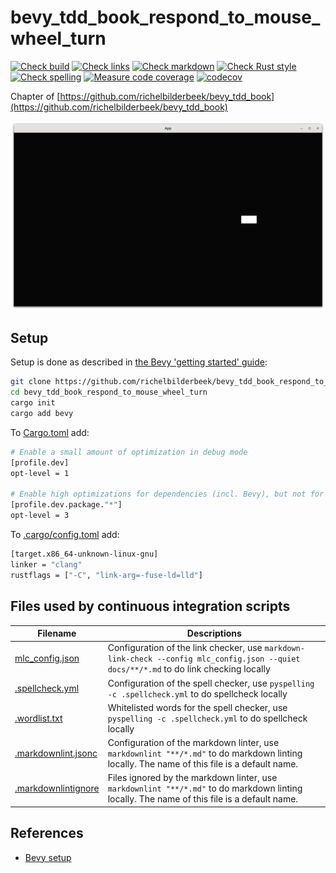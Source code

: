 # bevy_tdd_book_respond_to_mouse_wheel_turn

[![Check build](https://github.com/richelbilderbeek/bevy_tdd_book_respond_to_mouse_wheel_turn/actions/workflows/check_build.yaml/badge.svg?branch=master)](https://github.com/richelbilderbeek/bevy_tdd_book_respond_to_mouse_wheel_turn/actions/workflows/check_build.yaml)
[![Check links](https://github.com/richelbilderbeek/bevy_tdd_book_respond_to_mouse_wheel_turn/actions/workflows/check_links.yaml/badge.svg?branch=master)](https://github.com/richelbilderbeek/bevy_tdd_book_respond_to_mouse_wheel_turn/actions/workflows/check_links.yaml)
[![Check markdown](https://github.com/richelbilderbeek/bevy_tdd_book_respond_to_mouse_wheel_turn/actions/workflows/check_markdown.yaml/badge.svg?branch=master)](https://github.com/richelbilderbeek/bevy_tdd_book_respond_to_mouse_wheel_turn/actions/workflows/check_markdown.yaml)
[![Check Rust style](https://github.com/richelbilderbeek/bevy_tdd_book_respond_to_mouse_wheel_turn/actions/workflows/check_rust_style.yaml/badge.svg?branch=master)](https://github.com/richelbilderbeek/bevy_tdd_book_respond_to_mouse_wheel_turn/actions/workflows/check_rust_style.yaml)
[![Check spelling](https://github.com/richelbilderbeek/bevy_tdd_book_respond_to_mouse_wheel_turn/actions/workflows/check_spelling.yaml/badge.svg?branch=master)](https://github.com/richelbilderbeek/bevy_tdd_book_respond_to_mouse_wheel_turn/actions/workflows/check_spelling.yaml)
[![Measure code coverage](https://github.com/richelbilderbeek/bevy_tdd_book_respond_to_mouse_wheel_turn/actions/workflows/measure_codecov.yaml/badge.svg?branch=master)](https://github.com/richelbilderbeek/bevy_tdd_book_respond_to_mouse_wheel_turn/actions/workflows/measure_codecov.yaml)
[![codecov](https://codecov.io/gh/richelbilderbeek/bevy_tdd_book_respond_to_mouse_wheel_turn/graph/badge.svg?token=XAVFZYDQKZ)](https://codecov.io/gh/richelbilderbeek/bevy_tdd_book_respond_to_mouse_wheel_turn)

Chapter of [https://github.com/richelbilderbeek/bevy_tdd_book](https://github.com/richelbilderbeek/bevy_tdd_book)

![Screenshot of this application](respond_to_mouse_wheel_turn.png)

## Setup

Setup is done as described in [the Bevy 'getting started' guide](https://bevyengine.org/learn/quick-start/getting-started/setup/):

```bash
git clone https://github.com/richelbilderbeek/bevy_tdd_book_respond_to_mouse_wheel_turn
cd bevy_tdd_book_respond_to_mouse_wheel_turn
cargo init
cargo add bevy
```

To [Cargo.toml](Cargo.toml) add:

```bash
# Enable a small amount of optimization in debug mode
[profile.dev]
opt-level = 1

# Enable high optimizations for dependencies (incl. Bevy), but not for our code:
[profile.dev.package."*"]
opt-level = 3
```

To [.cargo/config.toml](.cargo/config.toml) add:

```bash
[target.x86_64-unknown-linux-gnu]
linker = "clang"
rustflags = ["-C", "link-arg=-fuse-ld=lld"]
```

## Files used by continuous integration scripts

Filename                                  |Descriptions
------------------------------------------|--------------------------------------------------------------------------------------------------------------------------------------
[mlc_config.json](mlc_config.json)        |Configuration of the link checker, use `markdown-link-check --config mlc_config.json --quiet docs/**/*.md` to do link checking locally
[.spellcheck.yml](.spellcheck.yml)        |Configuration of the spell checker, use `pyspelling -c .spellcheck.yml` to do spellcheck locally
[.wordlist.txt](.wordlist.txt)            |Whitelisted words for the spell checker, use `pyspelling -c .spellcheck.yml` to do spellcheck locally
[.markdownlint.jsonc](.markdownlint.jsonc)|Configuration of the markdown linter, use `markdownlint "**/*.md"` to do markdown linting locally. The name of this file is a default name.
[.markdownlintignore](.markdownlintignore)|Files ignored by the markdown linter, use `markdownlint "**/*.md"` to do markdown linting locally. The name of this file is a default name.

## References

* [Bevy setup](https://bevyengine.org/learn/quick-start/getting-started/setup/)
